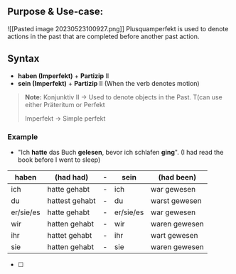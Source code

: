   
## Purpose & Use-case:
![[Pasted image 20230523100927.png]]
Plusquamperfekt is used to denote actions in the past that are completed before another past action. 

## Syntax
- **haben (Imperfekt)** + **Partizip** II
- **sein (Imperfekt)** + **Partizip** II (When the verb denotes motion)
> **Note:** 
> Konjunktiv II -> Used to denote objects in the Past. T(can use either Präteritum or Perfekt
> 
> Imperfekt -> Simple perfekt

### Example
- "Ich **hatte** das Buch **gelesen**, bevor ich schlafen **ging**".
	(I had read the book before I went to sleep)

| haben    | (had had)     |    -    | sein    | (had been)    |
|---------|----------|-------|---------|--------------|
| ich     | hatte gehabt |   -    | ich     | war gewesen   |
| du      | hattest gehabt |  -   | du      | warst gewesen |
| er/sie/es | hatte gehabt |  -  | er/sie/es | war gewesen |
| wir     | hatten gehabt |   -   | wir     | waren gewesen |
| ihr     | hattet gehabt |  -   | ihr     | wart gewesen  |
| sie     | hatten gehabt |  -   | sie     | waren gewesen |


- [ ] 



